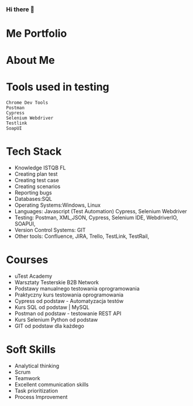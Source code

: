 ### Hi there 👋

# Me Portfolio
# About Me


# Tools used in testing

    Chrome Dev Tools
    Postman 
    Cypress 
    Selenium Webdriver
    Testlink
    SoapUI

# Tech Stack
* Knowledge ISTQB FL
* Creating plan test
* Creating test case
* Creating scenarios
* Reporting bugs
* Databases:SQL 
* Operating Systems:Windows, Linux
* Languages: Javascript (Test Automation) Cypress, Selenium Webdriver
* Testing: Postman, XML,JSON, Cypress, Selenium IDE, WebdriverIO, SOAPUI, 
* Version Control Systems: GIT
* Other tools: Confluence, JIRA, Trello, TestLink, TestRail, 

# Courses

 * uTest Academy
 * Warsztaty Testerskie B2B Network
 * Podstawy manualnego testowania oprogramowania
 * Praktyczny kurs testowania oprogramowania
 * Cypress od podstaw - Automatyzacja testów
 * Kurs SQL od podstaw | MySQL
 * Postman od podstaw - testowanie REST API
 * Kurs Selenium Python od podstaw
 * GIT od podstaw dla każdego


    

# Soft Skills

  * Analytical thinking
  * Scrum
  * Teamwork
  * Excellent communication skills
  * Task prioritization
  * Process Improvement


<!--
**Zagi93/Zagi93** is a ✨ _special_ ✨ repository because its `README.md` (this file) appears on your GitHub profile.

Here are some ideas to get you started:

- 🔭 I’m currently working on ...
- 🌱 I’m currently learning ...
- 👯 I’m looking to collaborate on ...
- 🤔 I’m looking for help with ...
- 💬 Ask me about ...
- 📫 How to reach me: ...
- 😄 Pronouns: ...
- ⚡ Fun fact: ...
-->
